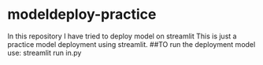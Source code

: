 # modeldeploy-practice
In this repository I have tried to deploy model on streamlit
This is just a practice model deployment using streamlit.
##TO run the deployment model use:
streamlit run in.py
